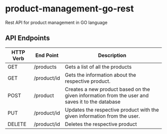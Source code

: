 # product-management-go-rest

Rest API for product management in GO language

## API Endpoints

| HTTP Verb | End Point   | Description                                                                                     |
| --------- | ----------- | ----------------------------------------------------------------------------------------------- |
| GET       | /products   | Gets a list of all the products                                                                 |
| GET       | /product/id | Gets the information about the respective product.                                              |
| POST      | /product    | Creates a new product based on the given information from the user and saves it to the database |
| PUT       | /product/id | Updates the respective product with the given information from the user.                        |
| DELETE    | /product/id | Deletes the respective product                                                                  |
